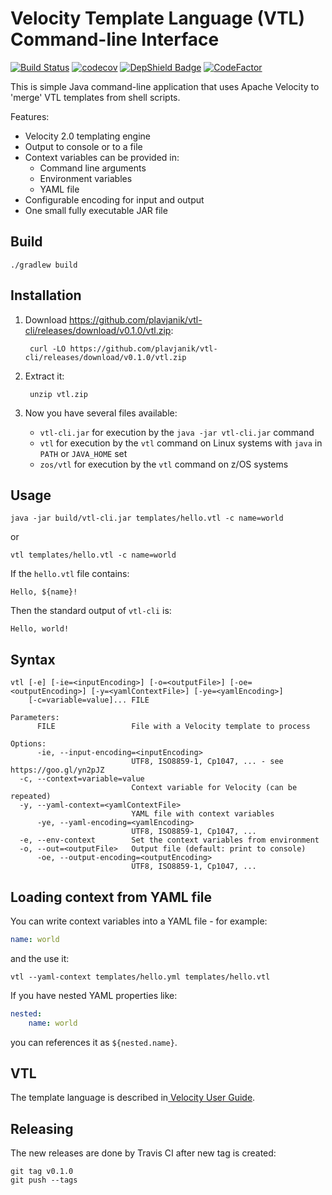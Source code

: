 # Velocity Template Language (VTL) Command-line Interface

[![Build Status](https://travis-ci.com/plavjanik/vtl-cli.svg?branch=master)](https://travis-ci.com/plavjanik/vtl-cli)
[![codecov](https://codecov.io/gh/plavjanik/vtl-cli/branch/master/graph/badge.svg)](https://codecov.io/gh/plavjanik/vtl-cli)
[![DepShield Badge](https://depshield.sonatype.org/badges/plavjanik/vtl-cli/depshield.svg)](https://depshield.github.io)
[![CodeFactor](https://www.codefactor.io/repository/github/plavjanik/vtl-cli/badge)](https://www.codefactor.io/repository/github/plavjanik/vtl-cli)

This is simple Java command-line application that uses Apache Velocity to 'merge' VTL templates from shell scripts. 

Features:
- Velocity 2.0 templating engine
- Output to console or to a file
- Context variables can be provided in:
  - Command line arguments
  - Environment variables
  - YAML file
- Configurable encoding for input and output
- One small fully executable JAR file

## Build

```
./gradlew build
```

## Installation

1. Download https://github.com/plavjanik/vtl-cli/releases/download/v0.1.0/vtl.zip:

        curl -LO https://github.com/plavjanik/vtl-cli/releases/download/v0.1.0/vtl.zip

2. Extract it:

        unzip vtl.zip

3. Now you have several files available:
    
    - `vtl-cli.jar` for execution by the `java -jar vtl-cli.jar` command
    - `vtl` for execution by the `vtl` command on Linux systems with `java` in `PATH` or `JAVA_HOME` set
    - `zos/vtl` for execution by the `vtl` command on z/OS systems

## Usage

```
java -jar build/vtl-cli.jar templates/hello.vtl -c name=world
```

or 

```
vtl templates/hello.vtl -c name=world
```

If the `hello.vtl` file contains:

    Hello, ${name}!

Then the standard output of `vtl-cli` is:

    Hello, world!

## Syntax

```
vtl [-e] [-ie=<inputEncoding>] [-o=<outputFile>] [-oe=<outputEncoding>] [-y=<yamlContextFile>] [-ye=<yamlEncoding>]
    [-c=variable=value]... FILE

Parameters:
      FILE                 File with a Velocity template to process

Options:
      -ie, --input-encoding=<inputEncoding>
                           UTF8, ISO8859-1, Cp1047, ... - see https://goo.gl/yn2pJZ
  -c, --context=variable=value
                           Context variable for Velocity (can be repeated)
  -y, --yaml-context=<yamlContextFile>
                           YAML file with context variables
      -ye, --yaml-encoding=<yamlEncoding>
                           UTF8, ISO8859-1, Cp1047, ...
  -e, --env-context        Set the context variables from environment
  -o, --out=<outputFile>   Output file (default: print to console)
      -oe, --output-encoding=<outputEncoding>
                           UTF8, ISO8859-1, Cp1047, ...
```

## Loading context from YAML file

You can write context variables into a YAML file - for example:

```yaml
name: world
```

and the use it:

```
vtl --yaml-context templates/hello.yml templates/hello.vtl
```

If you have nested YAML properties like:

```yaml
nested:
    name: world
```

you can references it as `${nested.name}`.

## VTL

The template language is described in[ Velocity User Guide](http://velocity.apache.org/engine/2.0/user-guide.html).

## Releasing

The new releases are done by Travis CI after new tag is created:

    git tag v0.1.0
    git push --tags

